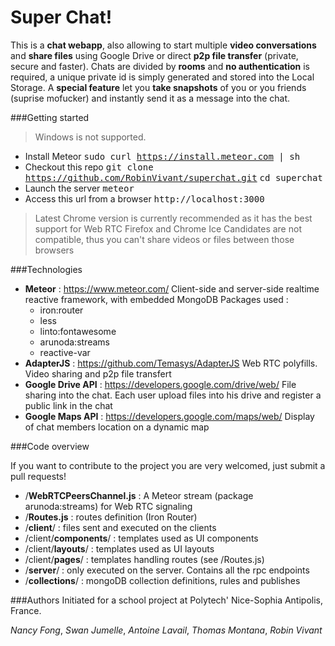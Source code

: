 Super Chat!
=

This is a **chat webapp**, also allowing to start multiple **video conversations** and **share files** using Google Drive or direct **p2p file transfer** (private, secure and faster). Chats are divided by **rooms** and **no authentication** is required, a unique private id is simply generated and stored into the Local Storage. A **special feature** let you **take snapshots** of you or you friends (suprise mofucker) and instantly send it as a message into the chat.

###Getting started

> Windows is not supported.

- Install Meteor
<kbd>sudo curl https://install.meteor.com | sh</kbd>
- Checkout this repo 
<kbd>git clone https://github.com/RobinVivant/superchat.git</kbd>
<kbd>cd superchat</kbd>
- Launch the server
<kbd>meteor</kbd>
- Access  this url from a browser
<kbd>http://localhost:3000</kbd>

> Latest Chrome version is currently recommended as it has the best support for Web RTC
> Firefox and Chrome Ice Candidates are not compatible, thus you can't share videos or files between those browsers

###Technologies

- **Meteor** : https://www.meteor.com/
Client-side and server-side realtime reactive framework, with embedded MongoDB
Packages used :
	- iron:router
	- less
	- linto:fontawesome
	- arunoda:streams
	- reactive-var
- **AdapterJS** : https://github.com/Temasys/AdapterJS
Web RTC polyfills. Video sharing and p2p file transfert
- **Google Drive API** : https://developers.google.com/drive/web/
File sharing into the chat. Each user upload files into his drive and register a public link in the chat
- **Google Maps API** : https://developers.google.com/maps/web/
Display of chat members location on a dynamic map

###Code overview

If you want to contribute to the project you are very welcomed, just submit a pull requests!

- /**WebRTCPeersChannel.js** : A Meteor stream (package arunoda:streams) for Web RTC signaling
- /**Routes.js** : routes definition (Iron Router)
- /**client**/ : files sent and executed on the clients
- /client/**components**/ : templates used as UI components
- /client/**layouts**/ : templates used as UI layouts
- /client/**pages**/ : templates handling routes (see /Routes.js)
- /**server**/ : only executed on the server. Contains all the rpc endpoints
- /**collections**/ : mongoDB collection definitions, rules and publishes

###Authors
Initiated for a school project at Polytech' Nice-Sophia Antipolis, France.

*Nancy Fong*,
*Swan Jumelle*,
*Antoine Lavail*,
*Thomas Montana*,
*Robin Vivant*

